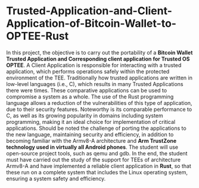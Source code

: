 # Trusted-Application-and-Client-Application-of-Bitcoin-Wallet-to-OPTEE-Rust

In this project, the objective is to carry out the portability of a **Bitcoin Wallet Trusted Application and
Corresponding client application for Trusted OS OPTEE**. A Client Application is
responsible for interacting with a trusted application, which performs operations
safely within the protected environment of the TEE. Traditionally how trusted applications are
written in low-level languages (i.e., C), which results in many Trusted Applications
there were times. These comparative applications can be used to compromise a
system as a whole. The use of the Rust programming language allows a reduction
of the vulnerabilities of this type of application, due to their security features.
Noteworthy is its comparable performance to C, as well as its growing popularity in
domains including system programming, making it an ideal choice for
implementation of critical applications. Should be noted the challenge of porting the applications to the
new language, maintaining security and efficiency, in addition to becoming familiar with the
Armv8-A architecture and **Arm TrustZone technology used in virtually all Android phones**. The student will use open-source project tools, such as qemu and
gdb. In the end, the student must have carried out the study of the support for TEEs of architecture
Armv8-A and have implemented a reliable client application in **Rust**, so that these
run on a complete system that includes the Linux operating system, ensuring a
system safety and efficiency.
